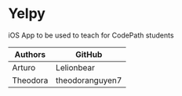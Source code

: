 # Yelpy
iOS App to be used to teach for CodePath students

| Authors | GitHub |
|----|----|
| Arturo | Lelionbear |
| Theodora | theodoranguyen7 |

